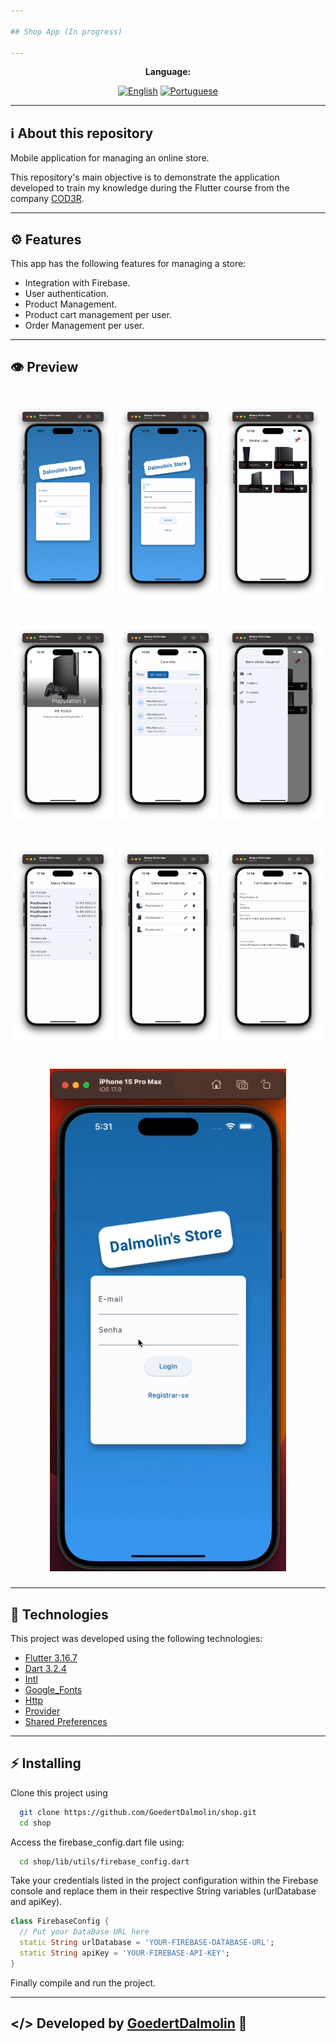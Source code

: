 ```yaml
---

## Shop App (In progress)

---
```


<div align="center">

**Language:**

[![English](https://img.shields.io/badge/Language-English-blue?style=for-the-badge)](README.md)
[![Portuguese](https://img.shields.io/badge/Language-Português-blueviolet?style=for-the-badge)](README.pt-br.md)

</div>

---
## ℹ️ About this repository
Mobile application for managing an online store.

This repository's main objective is to demonstrate the application developed to train my knowledge during the Flutter course from the company [COD3R](https://www.udemy.com/course/curso-flutter/).

---
## ⚙️ Features
This app has the following features for managing a store:

- Integration with Firebase.
- User authentication.
- Product Management.
- Product cart management per user.
- Order Management per user.

---
## 👁️ Preview
<h1 align="center">
    <img src=".github/images/1-login-page.png" width="32%">
    <img src=".github/images/2-register-page.png" width="32%">
    <img src=".github/images/3-home-shop-page.png" width="32%">
</h1>

<h1 align="center">
    <img src=".github/images/4-product-detail-page.png" width="32%">
    <img src=".github/images/5-cart-page.png" width="32%">
    <img src=".github/images/6-drawer-menu-page.png" width="32%">
</h1>

<h1 align="center">
    <img src=".github/images/7-orders-page.png" width="32%">
    <img src=".github/images/8-product-list-page.png" width="32%">
    <img src=".github/images/9-product-form-page.png" width="32%">
</h1>

<h1 align="center">
<img src='.github/auth_page_gif.gif'/>
</h1>

---
 ## 🧪 Technologies
This project was developed using the following technologies:

- [Flutter 3.16.7](https://docs.flutter.dev/)
- [Dart 3.2.4](https://dart.dev/)
- [Intl](https://pub.dev/packages/intl)
- [Google_Fonts](https://pub.dev/packages/google_fonts)
- [Http](https://pub.dev/packages/http)
- [Provider](https://pub.dev/packages/provider)
- [Shared Preferences](https://pub.dev/packages/shared_preferences)

---
## ⚡ Installing

Clone this project using

```bash
  git clone https://github.com/GoedertDalmolin/shop.git
  cd shop
```

Access the firebase_config.dart file using:

```bash
  cd shop/lib/utils/firebase_config.dart
```

Take your credentials listed in the project configuration within the Firebase console and replace them in their respective String variables (urlDatabase and apiKey).

```dart
class FirebaseConfig {
  // Put your DataBase URL here
  static String urlDatabase = 'YOUR-FIREBASE-DATABASE-URL';
  static String apiKey = 'YOUR-FIREBASE-API-KEY';
}
```

Finally compile and run the project.

---
</> Developed by [GoedertDalmolin](https://github.com/GoedertDalmolin) 👋
---
